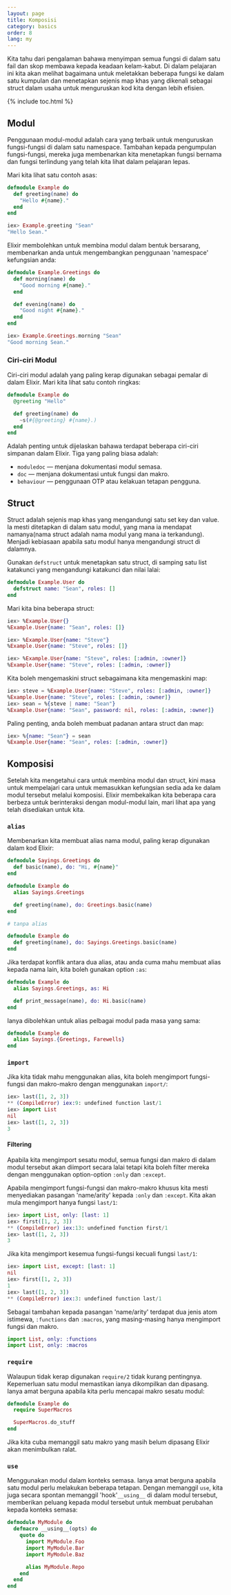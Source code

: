 ```yaml
---
layout: page
title: Komposisi
category: basics
order: 8
lang: my
---
```


Kita tahu dari pengalaman bahawa menyimpan semua fungsi di dalam satu fail dan skop membawa kepada keadaan kelam-kabut.  Di dalam pelajaran ini kita akan melihat bagaimana untuk meletakkan beberapa fungsi ke dalam satu kumpulan dan menetapkan sejenis map khas yang dikenali sebagai struct dalam usaha untuk menguruskan kod kita dengan lebih efisien.

{% include toc.html %}

## Modul

Penggunaan modul-modul adalah cara yang terbaik untuk menguruskan fungsi-fungsi di dalam satu namespace.  Tambahan kepada pengumpulan fungsi-fungsi, mereka juga membenarkan kita menetapkan fungsi bernama dan fungsi terlindung yang telah kita lihat dalam pelajaran lepas.

Mari kita lihat satu contoh asas:

``` elixir
defmodule Example do
  def greeting(name) do
    "Hello #{name}."
  end
end

iex> Example.greeting "Sean"
"Hello Sean."
```

Elixir membolehkan untuk membina modul dalam bentuk bersarang, membenarkan anda untuk mengembangkan penggunaan 'namespace' kefungsian anda:

```elixir
defmodule Example.Greetings do
  def morning(name) do
    "Good morning #{name}."
  end

  def evening(name) do
    "Good night #{name}."
  end
end

iex> Example.Greetings.morning "Sean"
"Good morning Sean."
```

### Ciri-ciri Modul

Ciri-ciri modul adalah yang paling kerap digunakan sebagai pemalar di dalam Elixir.  Mari kita lihat satu contoh ringkas:

```elixir
defmodule Example do
  @greeting "Hello"

  def greeting(name) do
    ~s(#{@greeting} #{name}.)
  end
end
```

Adalah penting untuk dijelaskan bahawa terdapat beberapa ciri-ciri simpanan dalam Elixir.  Tiga yang paling biasa adalah:

+ `moduledoc` — menjana dokumentasi modul semasa.
+ `doc` — menjana dokumentasi untuk fungsi dan makro.
+ `behaviour` — penggunaan OTP atau kelakuan tetapan pengguna.

## Struct

Struct adalah sejenis map khas yang mengandungi satu set key dan value.  Ia mesti ditetapkan di dalam satu modul, yang mana ia mendapat namanya(nama struct adalah nama modul yang mana ia terkandung).  Menjadi kebiasaan apabila satu modul hanya mengandungi struct di dalamnya.

Gunakan `defstruct` untuk menetapkan satu struct, di samping satu list katakunci yang mengandungi katakunci dan nilai lalai:

```elixir
defmodule Example.User do
  defstruct name: "Sean", roles: []
end
```

Mari kita bina beberapa struct:

```elixir
iex> %Example.User{}
%Example.User{name: "Sean", roles: []}

iex> %Example.User{name: "Steve"}
%Example.User{name: "Steve", roles: []}

iex> %Example.User{name: "Steve", roles: [:admin, :owner]}
%Example.User{name: "Steve", roles: [:admin, :owner]}
```

Kita boleh mengemaskini struct sebagaimana kita mengemaskini map:

```elixir
iex> steve = %Example.User{name: "Steve", roles: [:admin, :owner]}
%Example.User{name: "Steve", roles: [:admin, :owner]}
iex> sean = %{steve | name: "Sean"}
%Example.User{name: "Sean", password: nil, roles: [:admin, :owner]}
```

Paling penting, anda boleh membuat padanan antara struct dan map:  

```elixir
iex> %{name: "Sean"} = sean
%Example.User{name: "Sean", roles: [:admin, :owner]}
```

## Komposisi

Setelah kita mengetahui cara untuk membina modul dan struct, kini masa untuk mempelajari cara untuk memasukkan kefungsian sedia ada ke dalam modul tersebut melalui komposisi.  Elixir membekalkan kita beberapa cara berbeza untuk berinteraksi dengan modul-modul lain, mari lihat apa yang telah disediakan untuk kita.

### `alias`

Membenarkan kita membuat alias nama modul, paling kerap digunakan dalam kod Elixir:

```elixir
defmodule Sayings.Greetings do
  def basic(name), do: "Hi, #{name}"
end

defmodule Example do
  alias Sayings.Greetings

  def greeting(name), do: Greetings.basic(name)
end

# tanpa alias

defmodule Example do
  def greeting(name), do: Sayings.Greetings.basic(name)
end
```

Jika terdapat konflik antara dua alias, atau anda cuma mahu membuat alias kepada nama lain, kita boleh gunakan option `:as`:

```elixir
defmodule Example do
  alias Sayings.Greetings, as: Hi

  def print_message(name), do: Hi.basic(name)
end
```

Ianya dibolehkan untuk alias pelbagai modul pada masa yang sama:

```elixir
defmodule Example do
  alias Sayings.{Greetings, Farewells}
end
```

### `import`

Jika kita tidak mahu menggunakan alias, kita boleh mengimport fungsi-fungsi dan makro-makro dengan menggunakan  `import/`:

```elixir
iex> last([1, 2, 3])
** (CompileError) iex:9: undefined function last/1
iex> import List
nil
iex> last([1, 2, 3])
3
```

#### Filtering

Apabila kita mengimport sesatu modul, semua fungsi dan makro di dalam modul tersebut akan diimport secara lalai tetapi kita boleh filter mereka dengan menggunakan option-option `:only` dan `:except`.

Apabila mengimport fungsi-fungsi dan makro-makro khusus kita mesti menyediakan pasangan 'name/arity' kepada `:only` dan `:except`.  Kita akan mula mengimport hanya fungsi `last/1`:

```elixir
iex> import List, only: [last: 1]
iex> first([1, 2, 3])
** (CompileError) iex:13: undefined function first/1
iex> last([1, 2, 3])
3
```

Jika kita mengimport kesemua fungsi-fungsi kecuali fungsi `last/1`:

```elixir
iex> import List, except: [last: 1]
nil
iex> first([1, 2, 3])
1
iex> last([1, 2, 3])
** (CompileError) iex:3: undefined function last/1
```

Sebagai tambahan kepada pasangan 'name/arity' terdapat dua jenis atom istimewa, `:functions` dan `:macros`, yang masing-masing hanya mengimport fungsi dan makro.

```elixir
import List, only: :functions
import List, only: :macros
```

### `require`

Walaupun tidak kerap digunakan `require/2` tidak kurang pentingnya.  Kepemerluan satu modul memastikan ianya dikompilkan dan dipasang.  Ianya amat berguna apabila kita perlu mencapai makro sesatu modul:


```elixir
defmodule Example do
  require SuperMacros

  SuperMacros.do_stuff
end
```

Jika kita cuba memanggil satu makro yang masih belum dipasang Elixir akan menimbulkan ralat.

### `use`

Menggunakan modul dalam konteks semasa.  Ianya amat berguna apabila satu modul perlu melakukan beberapa tetapan.  Dengan memanggil `use`, kita juga secara spontan memanggil 'hook'`__using__` di dalam modul tersebut, memberikan peluang kepada modul tersebut untuk membuat perubahan kepada konteks semasa:  

```elixir
defmodule MyModule do
  defmacro __using__(opts) do
    quote do
      import MyModule.Foo
      import MyModule.Bar
      import MyModule.Baz

      alias MyModule.Repo
    end
  end
end
```
